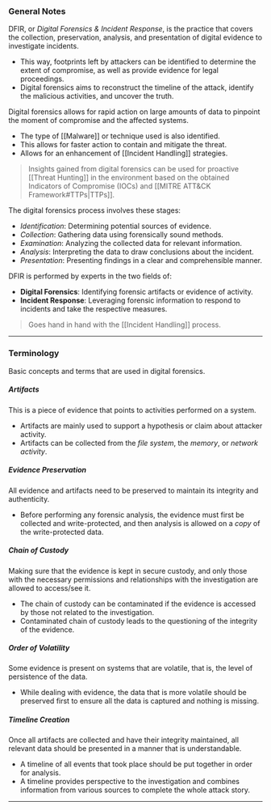 ### General Notes

DFIR, or *Digital Forensics & Incident Response*, is the practice that covers the collection, preservation, analysis, and presentation of digital evidence to investigate incidents.
- This way, footprints left by attackers can be identified to determine the extent of compromise, as well as provide evidence for legal proceedings.
- Digital forensics aims to reconstruct the timeline of the attack, identify the malicious activities, and uncover the truth.

Digital forensics allows for rapid action on large amounts of data to pinpoint the moment of compromise and the affected systems.
- The type of [[Malware]] or technique used is also identified.
- This allows for faster action to contain and mitigate the threat.
- Allows for an enhancement of [[Incident Handling]] strategies.

> Insights gained from digital forensics can be used for proactive [[Threat Hunting]] in the environment based on the obtained Indicators of Compromise (IOCs) and [[MITRE ATT&CK Framework#TTPs|TTPs]].

The digital forensics process involves these stages:
- *Identification*: Determining potential sources of evidence.
- *Collection*: Gathering data using forensically sound methods.
- *Examination*: Analyzing the collected data for relevant information.
- *Analysis*: Interpreting the data to draw conclusions about the incident.
- *Presentation*: Presenting findings in a clear and comprehensible manner.

DFIR is performed by experts in the two fields of:
- **Digital Forensics**: Identifying forensic artifacts or evidence of activity.
- **Incident Response**: Leveraging forensic information to respond to incidents and take the respective measures.

> Goes hand in hand with the [[Incident Handling]] process.

---
### Terminology

Basic concepts and terms that are used in digital forensics.

##### Artifacts
This is a piece of evidence that points to activities performed on a system.
- Artifacts are mainly used to support a hypothesis or claim about attacker activity.
- Artifacts can be collected from the *file system*, the *memory*, or *network activity*.

##### Evidence Preservation
All evidence and artifacts need to be preserved to maintain its integrity and authenticity.
- Before performing any forensic analysis, the evidence must first be collected and write-protected, and then analysis is allowed on a *copy* of the write-protected data.

##### Chain of Custody
Making sure that the evidence is kept in secure custody, and only those with the necessary permissions and relationships with the investigation are allowed to access/see it.
- The chain of custody can be contaminated if the evidence is accessed by those not related to the investigation.
- Contaminated chain of custody leads to the questioning of the integrity of the evidence.

##### Order of Volatility
Some evidence is present on systems that are volatile, that is, the level of persistence of the data.
- While dealing with evidence, the data that is more volatile should be preserved first to ensure all the data is captured and nothing is missing.

##### Timeline Creation
Once all artifacts are collected and have their integrity maintained, all relevant data should be presented in a manner that is understandable.
- A timeline of all events that took place should be put together in order for analysis.
- A timeline provides perspective to the investigation and combines information from various sources to complete the whole attack story.

---
